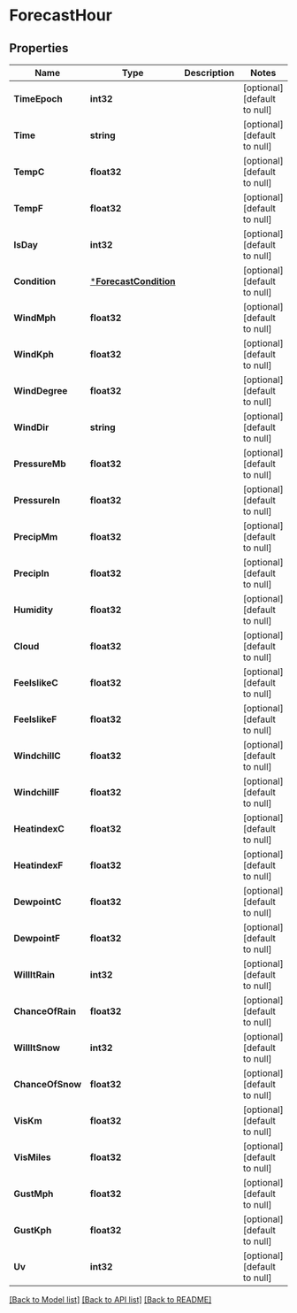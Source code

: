 # ForecastHour

## Properties
Name | Type | Description | Notes
------------ | ------------- | ------------- | -------------
**TimeEpoch** | **int32** |  | [optional] [default to null]
**Time** | **string** |  | [optional] [default to null]
**TempC** | **float32** |  | [optional] [default to null]
**TempF** | **float32** |  | [optional] [default to null]
**IsDay** | **int32** |  | [optional] [default to null]
**Condition** | [***ForecastCondition**](forecast_condition.md) |  | [optional] [default to null]
**WindMph** | **float32** |  | [optional] [default to null]
**WindKph** | **float32** |  | [optional] [default to null]
**WindDegree** | **float32** |  | [optional] [default to null]
**WindDir** | **string** |  | [optional] [default to null]
**PressureMb** | **float32** |  | [optional] [default to null]
**PressureIn** | **float32** |  | [optional] [default to null]
**PrecipMm** | **float32** |  | [optional] [default to null]
**PrecipIn** | **float32** |  | [optional] [default to null]
**Humidity** | **float32** |  | [optional] [default to null]
**Cloud** | **float32** |  | [optional] [default to null]
**FeelslikeC** | **float32** |  | [optional] [default to null]
**FeelslikeF** | **float32** |  | [optional] [default to null]
**WindchillC** | **float32** |  | [optional] [default to null]
**WindchillF** | **float32** |  | [optional] [default to null]
**HeatindexC** | **float32** |  | [optional] [default to null]
**HeatindexF** | **float32** |  | [optional] [default to null]
**DewpointC** | **float32** |  | [optional] [default to null]
**DewpointF** | **float32** |  | [optional] [default to null]
**WillItRain** | **int32** |  | [optional] [default to null]
**ChanceOfRain** | **float32** |  | [optional] [default to null]
**WillItSnow** | **int32** |  | [optional] [default to null]
**ChanceOfSnow** | **float32** |  | [optional] [default to null]
**VisKm** | **float32** |  | [optional] [default to null]
**VisMiles** | **float32** |  | [optional] [default to null]
**GustMph** | **float32** |  | [optional] [default to null]
**GustKph** | **float32** |  | [optional] [default to null]
**Uv** | **int32** |  | [optional] [default to null]

[[Back to Model list]](../README.md#documentation-for-models) [[Back to API list]](../README.md#documentation-for-api-endpoints) [[Back to README]](../README.md)


